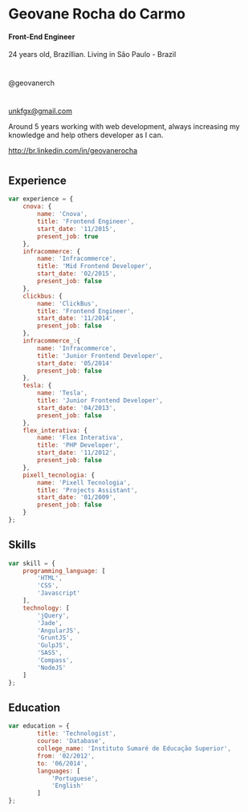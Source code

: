 # Geovane Rocha do Carmo  
#### Front-End Engineer
24 years old, Brazillian. Living in São Paulo - Brazil
#
@geovanerch
#
unkfgx@gmail.com

Around 5 years working with web development, always increasing my knowledge and help others developer as I can.

http://br.linkedin.com/in/geovanerocha

#
## Experience
```javascript
var experience = {
    cnova: {
        name: 'Cnova',
        title: 'Frontend Engineer',
        start_date: '11/2015',
        present_job: true
    },
    infracommerce: {
        name: 'Infracommerce',
        title: 'Mid Frontend Developer',
        start_date: '02/2015',
        present_job: false
    },
    clickbus: {
        name: 'ClickBus',
        title: 'Frontend Engineer',
        start_date: '11/2014',
        present_job: false
    },
    infracommerce_:{
        name: 'Infracommerce',
        title: 'Junior Frontend Developer',
        start_date: '05/2014'
        present_job: false
    },
    tesla: {
        name: 'Tesla',
        title: 'Junior Frontend Developer',
        start_date: '04/2013',
        present_job: false
    },
    flex_interativa: {
        name: 'Flex Interativa',
        title: 'PHP Developer',
        start_date: '11/2012',
        present_job: false
    },
    pixell_tecnologia: {
        name: 'Pixell Tecnologia',
        title: 'Projects Assistant',
        start_date: '01/2009',
        present_job: false
    }
};
```
## Skills
```javascript
var skill = {
    programming_language: [
        'HTML',
        'CSS',
        'Javascript'
    ],
    technology: [
        'jQuery',
        'Jade',
        'AngularJS',
        'GruntJS',
        'GulpJS',
        'SASS',
        'Compass',
        'NodeJS'
    ]
};
```
## Education
```javascript
var education = {
        title: 'Technologist',
        course: 'Database',
        college_name: 'Instituto Sumaré de Educação Superior',
        from: '02/2012',
        to: '06/2014',
        languages: [
            'Portuguese',
            'English'
        ]
};
```
